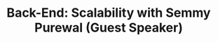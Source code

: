 ---
layout: module
title: "Back-End: Scalability with Semmy Purewal (Guest Speaker)"
type: topic
num: 11
draft: 1
projects: [2]
start_date: 2024-12-03
slides:
    - start_date: 2024-12-03
      num: 16
      type: lecture
      title: Scaling an App
      draft: 1
      url: https://docs.google.com/presentation/d/1cyXi_ZKqdMzDDWBOerW02yPTl2K8chkoNI5htzjkciE/edit#slide=id.g29c926bd7b1_0_477
readings:
    - start_date: 2024-12-03
      type: reading
      title: Kubernetes Basics (Tutorial)
      url: https://kubernetes.io/docs/tutorials/kubernetes-basics/

---